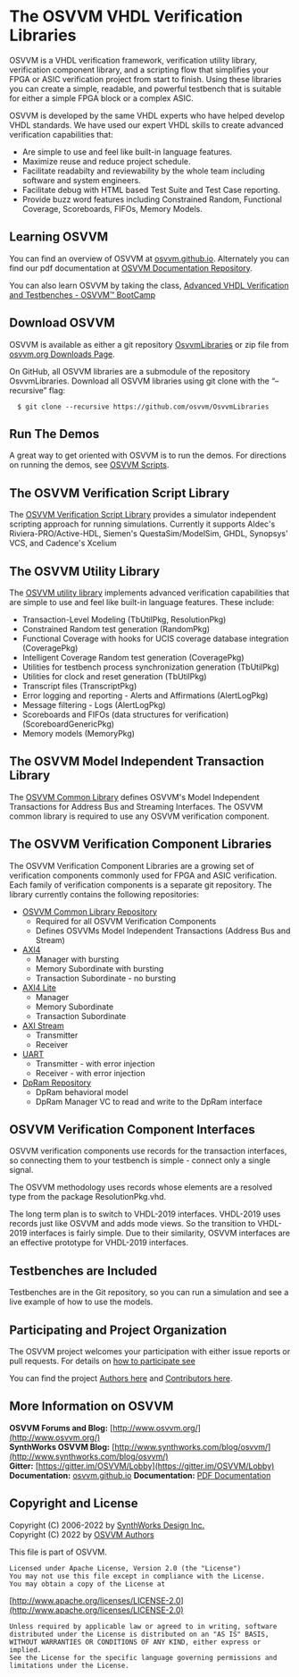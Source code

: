 # The OSVVM VHDL Verification Libraries
OSVVM is a VHDL verification framework, verification utility library, 
verification component library, and a scripting flow 
that simplifies your FPGA or ASIC verification project from start to finish. 
Using these libraries you can create a simple, readable, and 
powerful testbench that is suitable for either a simple FPGA block
or a complex ASIC.

OSVVM is developed by the same VHDL experts who
have helped develop VHDL standards.
We have used our expert VHDL skills to create
advanced verification capabilities that:

- Are simple to use and feel like built-in language features.
- Maximize reuse and reduce project schedule.
- Facilitate readabilty and reviewability by the whole team including software and system engineers.
- Facilitate debug with HTML based Test Suite and Test Case reporting.
- Provide buzz word features including Constrained Random, Functional Coverage, Scoreboards, FIFOs, Memory Models.

## Learning OSVVM
You can find an overview of OSVVM at [osvvm.github.io](https://osvvm.github.io).
Alternately you can find our pdf documentation at 
[OSVVM Documentation Repository](https://github.com/OSVVM/Documentation#readme).

You can also learn OSVVM by taking the class, [Advanced VHDL Verification and Testbenches - OSVVM&trade; BootCamp](https://synthworks.com/vhdl_testbench_verification.htm)

## Download OSVVM 
OSVVM is available as either a git repository 
[OsvvmLibraries](https://github.com/osvvm/OsvvmLibraries) 
or zip file from [osvvm.org Downloads Page](https://osvvm.org/downloads).

On GitHub, all OSVVM libraries are a submodule of the repository OsvvmLibraries. Download all OSVVM libraries using git clone with the “–recursive” flag: 
```    
  $ git clone --recursive https://github.com/osvvm/OsvvmLibraries
```
        
## Run The Demos
A great way to get oriented with OSVVM is to run the demos.
For directions on running the demos, see [OSVVM Scripts](https://github.com/osvvm/OSVVM-Scripts#readme).


## The OSVVM Verification Script Library
The [OSVVM Verification Script Library](https://github.com/osvvm/OSVVM-Scripts#readme) 
provides a simulator independent scripting 
approach for running simulations.
Currently it supports Aldec's Riviera-PRO/Active-HDL, 
Siemen's QuestaSim/ModelSim, GHDL, Synopsys' VCS, and Cadence's Xcelium
 
## The OSVVM Utility Library 
The [OSVVM utility library](https://github.com/osvvm/osvvm#readme) implements advanced verification capabilities that are simple to use and feel like built-in language features.  These include:   
  - Transaction-Level Modeling (TbUtilPkg, ResolutionPkg)
  - Constrained Random test generation (RandomPkg)
  - Functional Coverage with hooks for UCIS coverage database integration (CoveragePkg)
  - Intelligent Coverage Random test generation  (CoveragePkg)
  - Utilities for testbench process synchronization generation (TbUtilPkg)
  - Utilities for clock and reset generation (TbUtilPkg)
  - Transcript files (TranscriptPkg)
  - Error logging and reporting - Alerts and Affirmations (AlertLogPkg)
  - Message filtering - Logs (AlertLogPkg)
  - Scoreboards and FIFOs (data structures for verification) (ScoreboardGenericPkg)
  - Memory models (MemoryPkg)
 
## The OSVVM Model Independent Transaction Library
The [OSVVM Common Library](https://github.com/osvvm/OSVVM-Common)
defines OSVVM's Model Independent Transactions for 
Address Bus and Streaming Interfaces.
The OSVVM common library is required to use any
OSVVM verification component. 

## The OSVVM Verification Component Libraries
The OSVVM Verification Component Libraries are a growing set of 
verification components commonly used for FPGA and ASIC verification.
Each family of verification components is a separate git repository. 
The library currently contains the following repositories:

  - [OSVVM Common Library Repository](https://github.com/osvvm/OSVVM-Common)
    - Required for all OSVVM Verification Components
    - Defines OSVVMs Model Independent Transactions (Address Bus and Stream)
  - [AXI4](https://github.com/osvvm/AXI4#readme)
    - Manager with bursting
    - Memory Subordinate with bursting
    - Transaction Subordinate - no bursting
  - [AXI4 Lite](https://github.com/osvvm/AXI4#readme)
    - Manager
    - Memory Subordinate
    - Transaction Subordinate 
  - [AXI Stream](https://github.com/osvvm/AXI4#readme)
    - Transmitter
    - Receiver
  - [UART](https://github.com/osvvm/UART#readme)
    - Transmitter - with error injection
    - Receiver - with error injection
  - [DpRam Repository](https://github.com/osvvm/DpRam#readme) 
    - DpRam behavioral model 
    - DpRam Manager VC to read and write to the DpRam interface

## OSVVM Verification Component Interfaces 
OSVVM verification components use records for the 
transaction interfaces, so connecting them to your 
testbench is simple - connect only a single signal.

The OSVVM methodology uses records whose elements
are a resolved type from the package ResolutionPkg.vhd.  

The long term plan is to switch to VHDL-2019 interfaces.
VHDL-2019 uses records just like OSVVM and adds mode 
views.   So the transition to VHDL-2019 interfaces 
is fairly simple. Due to their similarity, OSVVM 
interfaces are an effective prototype for VHDL-2019 
interfaces.      

## Testbenches are Included 

Testbenches are in the Git repository, so you can 
run a simulation and see a live example 
of how to use the models.

## Participating and Project Organization 
The OSVVM project welcomes your participation with either 
issue reports or pull requests.
For details on [how to participate see](CONTRIBUTING.md)

You can find the project [Authors here](AUTHORS.md) and
[Contributors here](CONTRIBUTORS.md).

## More Information on OSVVM

**OSVVM Forums and Blog:**     [http://www.osvvm.org/](http://www.osvvm.org/)   
**SynthWorks OSVVM Blog:** [http://www.synthworks.com/blog/osvvm/](http://www.synthworks.com/blog/osvvm/)    
**Gitter:** [https://gitter.im/OSVVM/Lobby](https://gitter.im/OSVVM/Lobby)  
**Documentation:** [osvvm.github.io](https://osvvm.github.io)
**Documentation:** [PDF Documentation](https://github.com/OSVVM/Documentation)

## Copyright and License
Copyright (C) 2006-2022 by [SynthWorks Design Inc.](http://www.synthworks.com/)  
Copyright (C) 2022 by [OSVVM Authors](AUTHORS.md)   

This file is part of OSVVM.

    Licensed under Apache License, Version 2.0 (the "License")
    You may not use this file except in compliance with the License.
    You may obtain a copy of the License at

  [http://www.apache.org/licenses/LICENSE-2.0](http://www.apache.org/licenses/LICENSE-2.0)

    Unless required by applicable law or agreed to in writing, software
    distributed under the License is distributed on an "AS IS" BASIS,
    WITHOUT WARRANTIES OR CONDITIONS OF ANY KIND, either express or implied.
    See the License for the specific language governing permissions and
    limitations under the License.
